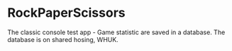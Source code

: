 # RockPaperScissors
The classic console test app - Game statistic are saved in a database.
The database is on shared hosing, WHUK.  
